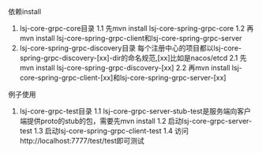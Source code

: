 依赖install
1. lsj-core-grpc-core目录
   1.1 先mvn install lsj-core-spring-grpc-core
   1.2 再mvn install lsj-core-spring-grpc-client和lsj-core-spring-grpc-server
2. lsj-core-spring-grpc-discovery目录
   每个注册中心的项目都以lsj-core-spring-grpc-discovery-[xx]-dir的命名规范,[xx]比如是nacos/etcd
   2.1 先mvn install lsj-core-spring-grpc-discovery-[xx]
   2.2 再mvn install lsj-core-spring-grpc-client-[xx]和lsj-core-spring-grpc-server-[xx]

例子使用
1. lsj-core-grpc-test目录
   1.1 lsj-core-grpc-server-stub-test是服务端向客户端提供proto的stub的包，需要先mvn install
   1.2 启动lsj-core-grpc-server-test
   1.3 启动lsj-core-spring-grpc-client-test
   1.4 访问http://localhost:7777/test/test即可测试
